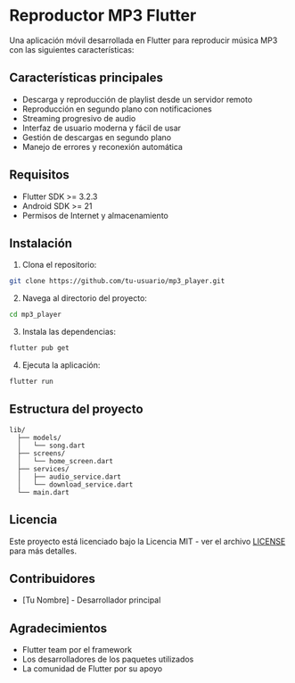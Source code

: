 # Reproductor MP3 Flutter

Una aplicación móvil desarrollada en Flutter para reproducir música MP3 con las siguientes características:

## Características principales

- Descarga y reproducción de playlist desde un servidor remoto
- Reproducción en segundo plano con notificaciones
- Streaming progresivo de audio
- Interfaz de usuario moderna y fácil de usar
- Gestión de descargas en segundo plano
- Manejo de errores y reconexión automática

## Requisitos

- Flutter SDK >= 3.2.3
- Android SDK >= 21
- Permisos de Internet y almacenamiento

## Instalación

1. Clona el repositorio:
```bash
git clone https://github.com/tu-usuario/mp3_player.git
```

2. Navega al directorio del proyecto:
```bash
cd mp3_player
```

3. Instala las dependencias:
```bash
flutter pub get
```

4. Ejecuta la aplicación:
```bash
flutter run
```

## Estructura del proyecto

```
lib/
  ├── models/
  │   └── song.dart
  ├── screens/
  │   └── home_screen.dart
  ├── services/
  │   ├── audio_service.dart
  │   └── download_service.dart
  └── main.dart
```

## Licencia

Este proyecto está licenciado bajo la Licencia MIT - ver el archivo [LICENSE](LICENSE) para más detalles.

## Contribuidores

- [Tu Nombre] - Desarrollador principal

## Agradecimientos

- Flutter team por el framework
- Los desarrolladores de los paquetes utilizados
- La comunidad de Flutter por su apoyo 